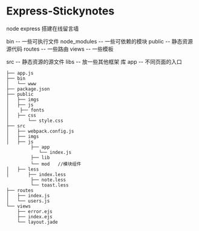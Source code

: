 # Express-Stickynotes
node express 搭建在线留言墙

bin -- 一些可执行文件
node_modules -- 一些可依赖的模块
public -- 静态资源 源代码
routes -- 一些路由
views  -- 一些模板

src -- 静态资源的源文件
libs -- 放一些其他框架 库
app -- 不同页面的入口



```
├── app.js
├── bin
│   └── www
├── package.json
├── public
│   ├── imgs
│   ├── js
│    ├── fonts
│   ├── css
│       └── style.css
├── src
│   ├── webpack.config.js
│   ├── imgs
│   ├── js
         ├── app
            └── index.js
         ├── lib
         └── mod   //模块组件
│   ├── less
│       ├── index.less
         ├── note.less
         └── toast.less
├── routes
│   ├── index.js
│   └── users.js
└── views
    ├── error.ejs
    ├── index.ejs
    └── layout.jade

```